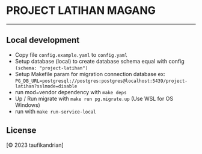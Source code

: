 # PROJECT LATIHAN MAGANG

---

## Local development

* Copy file `config.example.yaml` to `config.yaml`
* Setup database (local) to create database schema equal with config `(schema: "project-latihan")`
* Setup Makefile param for migration connection database ex: `PG_DB_URL=postgresql://postgres:postgres@localhost:5439/project-latihan?sslmode=disable`
* run mod=vendor dependency with `make deps`
* Up / Run migrate with `make run pg.migrate.up` (Use WSL for OS Windows)
* run with `make run-service-local`

## License
[© 2023 taufikandrian]